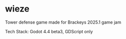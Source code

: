# wieze
 Tower defense game made for Brackeys 2025.1 game jam

Tech Stack:
	Godot 4.4 beta3, GDScript only
